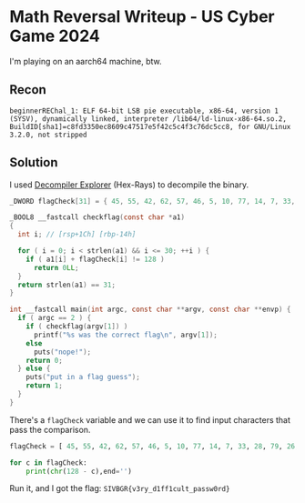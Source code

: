 # Math Reversal Writeup - US Cyber Game 2024

I'm playing on an aarch64 machine, btw.

## Recon

```$ file beginnerREChal_1 
beginnerREChal_1: ELF 64-bit LSB pie executable, x86-64, version 1 (SYSV), dynamically linked, interpreter /lib64/ld-linux-x86-64.so.2, BuildID[sha1]=c8fd3350ec8609c47517e5f42c5c4f3c76dc5cc8, for GNU/Linux 3.2.0, not stripped
```

## Solution

I used [Decompiler Explorer](https://dogbolt.org/?id=6eabe7ad-9759-4265-9537-854c1aac312f#Hex-Rays=283) (Hex-Rays) to decompile the binary.

```decompiled.c
_DWORD flagCheck[31] = { 45, 55, 42, 62, 57, 46, 5, 10, 77, 14, 7, 33, 28, 79, 26, 26, 79, 29, 11, 20, 12, 33, 16, 31, 13, 13, 9, 80, 14, 28, 3 }; // weak

_BOOL8 __fastcall checkflag(const char *a1)
{
  int i; // [rsp+1Ch] [rbp-14h]

  for ( i = 0; i < strlen(a1) && i <= 30; ++i ) {
    if ( a1[i] + flagCheck[i] != 128 )
      return 0LL;
  }
  return strlen(a1) == 31;
}

int __fastcall main(int argc, const char **argv, const char **envp) {
  if ( argc == 2 ) {
    if ( checkflag(argv[1]) )
      printf("%s was the correct flag\n", argv[1]);
    else
      puts("nope!");
    return 0;
  } else {
    puts("put in a flag guess");
    return 1;
  }
}
```

There's a `flagCheck` variable and we can use it to find input characters that pass the comparison.

```solve.py
flagCheck = [ 45, 55, 42, 62, 57, 46, 5, 10, 77, 14, 7, 33, 28, 79, 26, 26, 79, 29, 11, 20, 12, 33, 16, 31, 13, 13, 9, 80, 14, 28, 3 ]

for c in flagCheck:
    print(chr(128 - c),end='')
```

Run it, and I got the flag: `SIVBGR{v3ry_d1ff1cult_passw0rd}`
